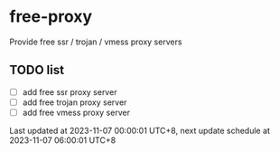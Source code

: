 
# free-proxy
Provide free ssr / trojan / vmess proxy servers


## TODO list
- [ ] add free ssr proxy server
- [ ] add free trojan proxy server
- [ ] add free vmess proxy server

Last updated at 2023-11-07 00:00:01 UTC+8, next update schedule at 2023-11-07 06:00:01 UTC+8

